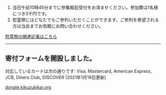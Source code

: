<h2><script>
var today = new Date();
var year = today.getFullYear();
var yearStr = year;
var monthStr = 11;
var dayStr = 3;
var jsMonth = monthStr - 1 ;
var date = new Date(yearStr, jsMonth , dayStr);
var dDay = date.getDate();
       if (dDay == 0) {
   document.write(year + "年の慰霊祭は11月<strong>3日</strong>の午前11時より斎行します。");
} else if (dDay == 1) {
  document.write(year + "年の慰霊祭は11月<strong>3日</strong>の午前11時より斎行します。");
} else if (dDay == 2) {
  document.write(year + "年の慰霊祭は11月<strong>1日</strong>の午前11時より斎行します。");
} else if (dDay == 3) {
  document.write(year + "年の慰霊祭は11月<strong>7日</strong>の午前11時より斎行します。");
} else if (dDay == 4) {
  document.write(year + "年の慰霊祭は11月<strong>6日</strong>の午前11時より斎行します。");
} else if (dDay == 5) {
  document.write(year + "年の慰霊祭は11月<strong>3日</strong>の午前11時より斎行します。");
} else if (dDay == 6) {
  document.write(year + "年の慰霊祭は11月<strong>3日</strong>の午前11時より斎行します。");
} else {
  document.write("An error has occurred :(");
}
</script></h2>
<ol>
  <li>当日午前10時45分までに参集殿前受付をお済ませください。参加費は1名様につき3千円です。</li>
  <li>慰霊祭にはどなたでもご参列いただくことができます。ご参列を希望される方は当会までお気軽にお問い合わせください。</li>
</ol>
<p><a href="/special/memorial-service.html">慰霊祭の関連記事はこちら</a></p>
<hr>
<h2>寄付フォームを開設しました。</h2>
<p>対応しているカードは次の通りです: Visa, Mastercard, American Express, JCB, Diners Club, DISCOVER (2021年1月19日更新)</p>
<p><a href="https://donate.kikuzukikai.org">donate.kikuzukikai.org</a></p>

